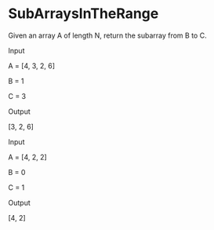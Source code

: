 # SubArraysInTheRange

Given an array A of length N, return the subarray from B to C.


Input

A = [4, 3, 2, 6]

B = 1

C = 3

Output

[3, 2, 6]

Input

A = [4, 2, 2]

B = 0

C = 1

Output

[4, 2]
